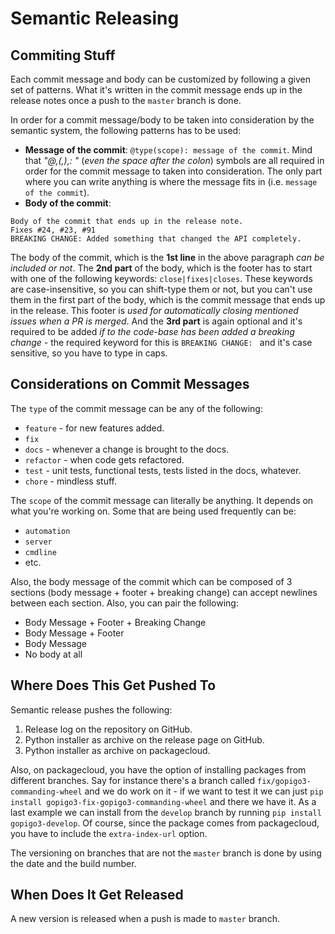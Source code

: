 # Semantic Releasing

## Commiting Stuff

Each commit message and body can be customized by following a given set of patterns. What it's written in the commit message ends up in the release notes once a push to the `master` branch is done.

In order for a commit message/body to be taken into consideration by the semantic
system, the following patterns has to be used:

* **Message of the commit**: `@type(scope): message of the commit`. Mind that *"@,(,),: "* (*even the space after the colon*) symbols are all required in order for the commit message to taken into consideration. The only part where you can write anything is where the message fits in (i.e. `message of the commit`).
* **Body of the commit**:
```
Body of the commit that ends up in the release note.
Fixes #24, #23, #91
BREAKING CHANGE: Added something that changed the API completely.
```
The body of the commit, which is the **1st line** in the above paragraph *can be included or not*.
The **2nd part** of the body, which is the footer has to start with one of the following keywords: `close|fixes|closes`. These keywords are case-insensitive, so you can shift-type them or not, but you can't use them in the first part of the body, which is the commit message that ends up in the release. This footer is *used for automatically closing mentioned issues when a PR is merged*. And the **3rd part** is again optional and it's required to be added *if to the code-base has been added a breaking change* - the required keyword for this is `BREAKING CHANGE: ` and it's case sensitive, so you have to type in caps.

## Considerations on Commit Messages

The `type` of the commit message can be any of the following:

* `feature` - for new features added.
* `fix`
* `docs` - whenever a change is brought to the docs.
* `refactor` - when code gets refactored.
* `test` - unit tests, functional tests, tests listed in the docs, whatever.
* `chore` - mindless stuff.

The `scope` of the commit message can literally be anything. It depends on what you're working on. Some that are being used frequently can be:
* `automation`
* `server`
* `cmdline`
* etc.

Also, the body message of the commit which can be composed of 3 sections (body message + footer + breaking change) can accept newlines between each section. Also, you can pair the following:
* Body Message + Footer + Breaking Change
* Body Message + Footer
* Body Message
* No body at all

## Where Does This Get Pushed To

Semantic release pushes the following:
1. Release log on the repository on GitHub.
2. Python installer as archive on the release page on GitHub.
3. Python installer as archive on packagecloud.

Also, on packagecloud, you have the option of installing packages from different branches. Say for instance there's a branch called `fix/gopigo3-commanding-wheel` and we do work on it - if we want to test it we can just `pip install gopigo3-fix-gopigo3-commanding-wheel` and there we have it. As a last example we can install from the `develop` branch by running `pip install gopigo3-develop`. Of course, since the package comes from packagecloud, you have to include the `extra-index-url` option.

The versioning on branches that are not the `master` branch is done by using the date and the build number.

## When Does It Get Released

A new version is released when a push is made to `master` branch.
